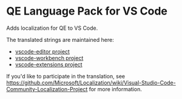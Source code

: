 # QE Language Pack for VS Code

Adds localization for QE to VS Code.

The translated strings are maintained here:

* [vscode-editor project](https://www.transifex.com/microsoft-oss/vscode-editor/language/qe_io/)
* [vscode-workbench project](https://www.transifex.com/microsoft-oss/vscode-workbench/language/qe_io/)
* [vscode-extensions project](https://www.transifex.com/microsoft-oss/vscode-extensions/language/qe_io/)

If you'd like to participate in the translation, see https://github.com/Microsoft/Localization/wiki/Visual-Studio-Code-Community-Localization-Project for more information.